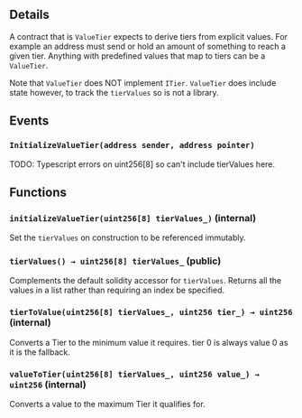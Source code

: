 

## Details
A contract that is `ValueTier` expects to derive tiers from explicit
values. For example an address must send or hold an amount of something to
reach a given tier.
Anything with predefined values that map to tiers can be a `ValueTier`.

Note that `ValueTier` does NOT implement `ITier`.
`ValueTier` does include state however, to track the `tierValues` so is not
a library.


## Events
### `InitializeValueTier(address sender, address pointer)`

TODO: Typescript errors on uint256[8] so can't include tierValues here.






## Functions
### `initializeValueTier(uint256[8] tierValues_)` (internal)

Set the `tierValues` on construction to be referenced immutably.



### `tierValues() → uint256[8] tierValues_` (public)

Complements the default solidity accessor for `tierValues`.
Returns all the values in a list rather than requiring an index be
specified.




### `tierToValue(uint256[8] tierValues_, uint256 tier_) → uint256` (internal)

Converts a Tier to the minimum value it requires.
tier 0 is always value 0 as it is the fallback.




### `valueToTier(uint256[8] tierValues_, uint256 value_) → uint256` (internal)

Converts a value to the maximum Tier it qualifies for.




